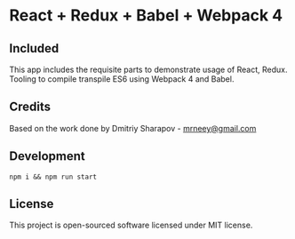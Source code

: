 # React + Redux + Babel + Webpack 4

## Included
This app includes the requisite parts to demonstrate usage of React, Redux. Tooling to compile transpile ES6 using Webpack 4 and Babel.

## Credits
Based on the work done by 
Dmitriy Sharapov - mrneey@gmail.com

## Development

```
npm i && npm run start
```

## License

This project is open-sourced software licensed under MIT license.
